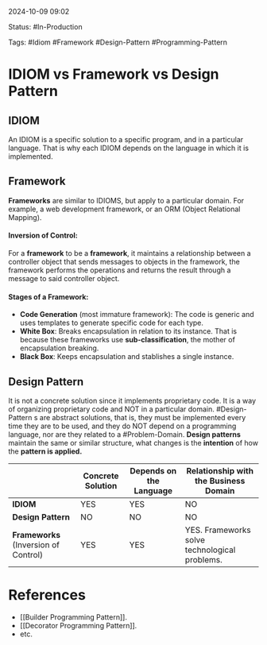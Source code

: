 
2024-10-09 09:02

Status: #In-Production

Tags: #Idiom #Framework #Design-Pattern #Programming-Pattern

# IDIOM vs Framework vs Design Pattern

## IDIOM

An IDIOM is a specific solution to a specific program, and in a particular language. That is why each IDIOM depends on the language in which it is implemented.

## Framework

**Frameworks** are similar to IDIOMS, but apply to a particular domain. For example, a web development framework, or an ORM (Object Relational Mapping).

#### Inversion of Control:

For a **framework** to be a **framework**, it maintains a relationship between a controller object that sends messages to objects in the framework, the framework performs the operations and returns the result through a message to said controller object.

#### Stages of a Framework:

- **Code Generation** (most immature framework): The code is generic and uses templates to generate specific code for each type.
- **White Box**: Breaks encapsulation in relation to its instance. That is because these frameworks use **sub-classification**, the mother of encapsulation breaking.
- **Black Box**: Keeps encapsulation and stablishes a single instance.

## Design Pattern

It is not a concrete solution since it implements proprietary code. It is a way of organizing proprietary code and NOT in a particular domain.
#Design-Pattern s are abstract solutions, that is, they must be implemented every time they are to be used, and they do NOT depend on a programming language, nor are they related to a #Problem-Domain. **Design patterns** maintain the same or similar structure, what changes is the **intention** of how the **pattern is applied.**

|                                       | Concrete Solution | Depends on the Language | Relationship with the Business Domain         |
| ------------------------------------- | ----------------- | ----------------------- | --------------------------------------------- |
| **IDIOM**                             | YES               | YES                     | NO                                            |
| **Design Pattern**                    | NO                | NO                      | NO                                            |
| **Frameworks** (Inversion of Control) | YES               | YES                     | YES. Frameworks solve technological problems. |


# References

- [[Builder Programming Pattern]].
- [[Decorator Programming Pattern]].
- etc.
